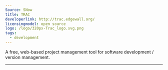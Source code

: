 ```yaml
---
Source: SNow
title: TRAC
developerlink: http://trac.edgewall.org/
licensingmodel: open source
logo: /logo/320px-Trac_logo.svg.png
tags:
  - development
---
```


A free, web-based project management tool for software development / version management.

---
